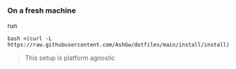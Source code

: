 ### On a fresh machine

run

```shell
bash <(curl -L https://raw.githubusercontent.com/AshGw/dotfiles/main/install/install)
```
> This setup is platform agnostic
